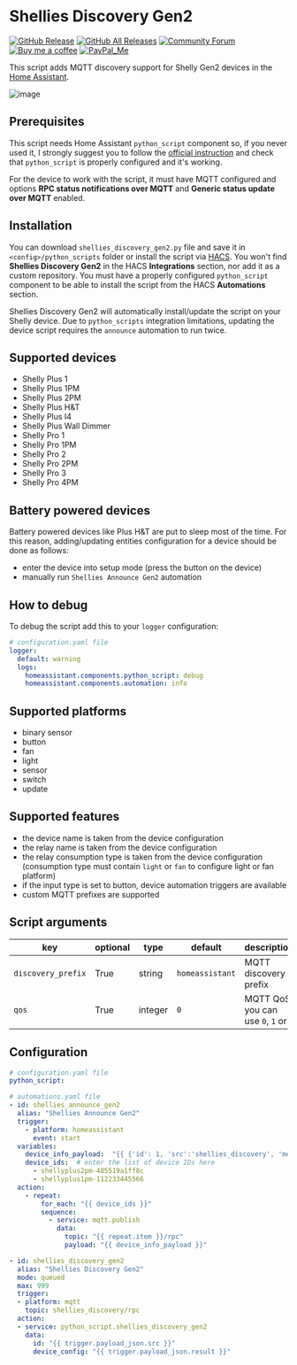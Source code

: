 # Shellies Discovery Gen2

[![GitHub Release][releases-shield]][releases]
[![GitHub All Releases][downloads-total-shield]][releases]
[![Community Forum][forum-shield]][forum]
[![Buy me a coffee][buy-me-a-coffee-shield]][buy-me-a-coffee]
[![PayPal_Me][paypal-me-shield]][paypal-me]

This script adds MQTT discovery support for Shelly Gen2 devices in the [Home Assistant](https://home-assistant.io/).

![image](https://user-images.githubusercontent.com/478555/151659020-a6181434-ae19-42bb-9dbe-fed8002ee730.png)

## Prerequisites

This script needs Home Assistant `python_script` component so, if you never used it, I strongly suggest you to follow the [official instruction](https://www.home-assistant.io/integrations/python_script#writing-your-first-script) and check that `python_script` is properly configured and it's working.

For the device to work with the script, it must have MQTT configured and options **RPC status notifications over MQTT** and **Generic status update over MQTT** enabled.

## Installation

You can download `shellies_discovery_gen2.py` file and save it in `<config>/python_scripts` folder or install the script via [HACS](https://hacs.xyz/).
You won't find **Shellies Discovery Gen2** in the HACS **Integrations** section, nor add it as a custom repository. You must have a properly configured `python_script` component to be able to install the script from the HACS **Automations** section.

Shellies Discovery Gen2 will automatically install/update the script on your Shelly device. Due to `python_scripts` integration limitations, updating the device script requires the `announce` automation to run twice.

## Supported devices

- Shelly Plus 1
- Shelly Plus 1PM
- Shelly Plus 2PM
- Shelly Plus H&T
- Shelly Plus I4
- Shelly Plus Wall Dimmer
- Shelly Pro 1
- Shelly Pro 1PM
- Shelly Pro 2
- Shelly Pro 2PM
- Shelly Pro 3
- Shelly Pro 4PM

## Battery powered devices

Battery powered devices like Plus H&T are put to sleep most of the time. For this reason, adding/updating entities configuration for a device should be done as follows:

- enter the device into setup mode (press the button on the device)
- manually run `Shellies Announce Gen2` automation

## How to debug

To debug the script add this to your `logger` configuration:

```yaml
# configuration.yaml file
logger:
  default: warning
  logs:
    homeassistant.components.python_script: debug
    homeassistant.components.automation: info
```

## Supported platforms

- binary sensor
- button
- fan
- light
- sensor
- switch
- update

## Supported features

- the device name is taken from the device configuration
- the relay name is taken from the device configuration
- the relay consumption type is taken from the device configuration (consumption type must contain `light` or `fan` to configure light or fan platform)
- if the input type is set to button, device automation triggers are available
- custom MQTT prefixes are supported

## Script arguments

key | optional | type | default | description
-- | -- | -- | -- | --
`discovery_prefix` | True | string | `homeassistant` | MQTT discovery prefix
`qos` | True | integer | `0` | MQTT QoS, you can use `0`, `1` or `2`

## Configuration

```yaml
# configuration.yaml file
python_script:

# automations.yaml file
- id: shellies_announce_gen2
  alias: "Shellies Announce Gen2"
  trigger:
    - platform: homeassistant
      event: start
  variables:
    device_info_payload:  "{{ {'id': 1, 'src':'shellies_discovery', 'method':'Shelly.GetConfig'} | to_json }}"
    device_ids:  # enter the list of device IDs here
      - shellyplus2pm-485519a1ff8c
      - shellyplus1pm-112233445566
  action:
    - repeat:
        for_each: "{{ device_ids }}"
        sequence:
          - service: mqtt.publish
            data:
              topic: "{{ repeat.item }}/rpc"
              payload: "{{ device_info_payload }}"

- id: shellies_discovery_gen2
  alias: "Shellies Discovery Gen2"
  mode: queued
  max: 999
  trigger:
  - platform: mqtt
    topic: shellies_discovery/rpc
  action:
  - service: python_script.shellies_discovery_gen2
    data:
      id: "{{ trigger.payload_json.src }}"
      device_config: "{{ trigger.payload_json.result }}"
```

[releases]: https://github.com/bieniu/ha-shellies-discovery-gen2/releases
[releases-shield]: https://img.shields.io/github/release/bieniu/ha-shellies-discovery-gen2.svg?style=popout
[downloads-total-shield]: https://img.shields.io/github/downloads/bieniu/ha-shellies-discovery-gen2/total
[forum]: https://community.home-assistant.io/t/shellies-discovery-gen2-script/384479
[forum-shield]: https://img.shields.io/badge/community-forum-brightgreen.svg?style=popout
[buy-me-a-coffee-shield]: https://img.shields.io/static/v1.svg?label=%20&message=Buy%20me%20a%20coffee&color=6f4e37&logo=buy%20me%20a%20coffee&logoColor=white
[buy-me-a-coffee]: https://www.buymeacoffee.com/QnLdxeaqO
[paypal-me-shield]: https://img.shields.io/static/v1.svg?label=%20&message=PayPal.Me&logo=paypal
[paypal-me]: https://www.paypal.me/bieniu79
